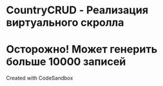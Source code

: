 # CountryCRUD - Реализация виртуального скролла
# Осторожно! Может генерить больше 10000 записей 
Created with CodeSandbox
